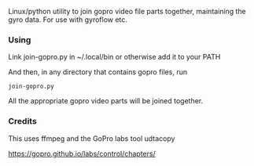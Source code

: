 Linux/python utility to join gopro video file parts together, maintaining the gyro data. For use with gyroflow etc.

### Using

Link join-gopro.py in ~/.local/bin or otherwise add it to your PATH

And then, in any directory that contains gopro files, run

```
join-gopro.py
```

All the appropriate gopro video parts will be joined together.

### Credits

This uses ffmpeg and the GoPro labs tool udtacopy

https://gopro.github.io/labs/control/chapters/
